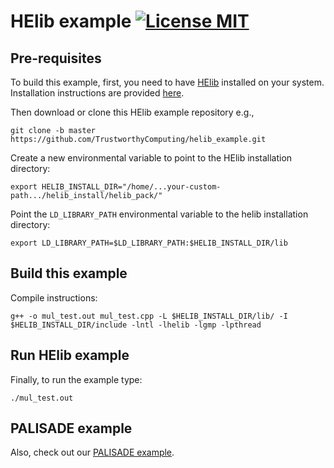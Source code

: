 # HElib example [![License MIT][badge-license]](LICENSE)

## Pre-requisites

To build this example, first, you need to have [HElib](https://github.com/homenc/HElib) installed on your system. Installation instructions are provided [here](https://github.com/homenc/HElib/blob/master/INSTALL.md).

Then download or clone this HElib example repository e.g.,
```
git clone -b master https://github.com/TrustworthyComputing/helib_example.git
```

Create a new environmental variable to point to the HElib installation directory:
```
export HELIB_INSTALL_DIR="/home/...your-custom-path.../helib_install/helib_pack/"
```

Point the `LD_LIBRARY_PATH` environmental variable to the helib installation directory:
```
export LD_LIBRARY_PATH=$LD_LIBRARY_PATH:$HELIB_INSTALL_DIR/lib
```

## Build this example

Compile instructions:
```
g++ -o mul_test.out mul_test.cpp -L $HELIB_INSTALL_DIR/lib/ -I $HELIB_INSTALL_DIR/include -lntl -lhelib -lgmp -lpthread
```

## Run HElib example
Finally, to run the example type:
```
./mul_test.out
```

## PALISADE example
Also, check out our [PALISADE example](https://github.com/TrustworthyComputing/palisade_example).

[badge-license]: https://img.shields.io/badge/license-MIT-green.svg?style=flat-square
